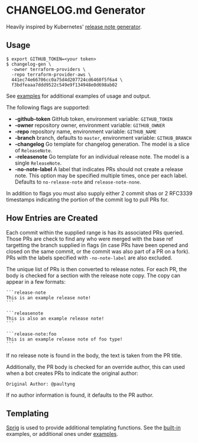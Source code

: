 # CHANGELOG.md Generator

Heavily inspired by Kubernetes' [release note generator](https://github.com/kubernetes/release/tree/master/cmd/release-notes).

## Usage

```shell
$ export GITHUB_TOKEN=<your token>
$ changelog-gen \
  -owner terraform-providers \
  -repo terraform-provider-aws \
  441ec74e66706cc0a75d4d207724cd6460f5f6a4 \
  f3bdfeaaa7ddd9522c549e9f134948e0d698ab02
```

See [examples](./examples) for additional examples of usage and output.

The following flags are supported:

* **-github-token** GitHub token, environment variable: `GITHUB_TOKEN`
* **-owner** repository owner, environment variable: `GITHUB_OWNER`
* **-repo** repository name, environment variable: `GITHUB_NAME`
* **-branch** branch, defaults to `master`, environment variable: `GITHUB_BRANCH`
* **-changelog** Go template for changelog generation. The model is a slice of `ReleaseNote`.
* **-releasenote** Go template for an individual release note. The model is a single `ReleaseNote`.
* **-no-note-label** A label that indicates PRs should not create a release note. This option may be specified multiple times, once per each label. Defaults to `no-release-note` and `release-note-none`.

In addition to flags you must also supply either 2 commit shas or 2 RFC3339 timestamps indicating the portion of the commit log to pull PRs for.

## How Entries are Created

Each commit within the supplied range is has its associated PRs queried. Those PRs are check to find any who were merged with the base ref targetting the branch supplied in flags (in case PRs have been opened and closed on the same commit, or the commit was also part of a PR on a fork). PRs with the labels specified with `-no-note-label` are also excluded.

The unique list of PRs is then converted to release notes. For each PR, the body is checked for a section with the release note copy. The copy can appear in a few formats:

    ```release-note
    This is an example release note!
    ```

    ```releasenote
    This is also an example release note!
    ```

    ```release-note:foo
    This is an example release note of foo type!
    ```

If no release note is found in the body, the text is taken from the PR title.

Additionally, the PR body is checked for an override author, this can used when a bot creates PRs to indicate the original author:

    Original Author: @paultyng

If no author information is found, it defaults to the PR author.

## Templating

[Sprig](http://masterminds.github.io/sprig/) is used to provide additional templating functions. See the [built-in](changelog/template.go) examples, or additional ones under [examples](./examples).

